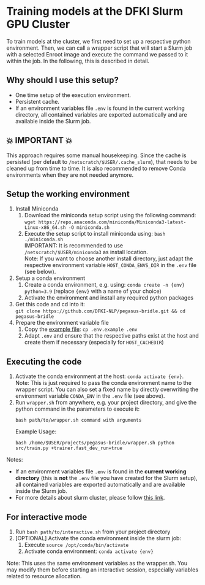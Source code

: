 # Training models at the DFKI Slurm GPU Cluster

To train models at the cluster, we first need to set up a respective python environment. Then, we can call a wrapper
script that will start a Slurm job with a selected Enroot image and execute the command we passed to it within the job.
In the following, this is described in detail.

## Why should I use this setup?

- One time setup of the execution environment.
- Persistent cache.
- If an environment variables file `.env` is found in the current working directory, all contained variables are
  exported automatically and are available inside the Slurm job.
  
## :boom: IMPORTANT :boom:
This approach requires some manual housekeeping. Since the cache is persisted (per default to `/netscratch/$USER/.cache_slurm`), that needs to be cleaned up from time to time. It is also recommended to remove Conda environments when they are not needed anymore.

## Setup the working environment

1. Install Miniconda
   1. Download the miniconda setup script using the following command: <br>
      `wget https://repo.anaconda.com/miniconda/Miniconda3-latest-Linux-x86_64.sh -O miniconda.sh`
   2. Execute the setup script to install miniconda using: `bash ./miniconda.sh` <br>
      IMPORTANT: It is recommended to use `/netscratch/$USER/miniconda3` as install location. <br>
      Note: If you want to choose another install directory, just adapt the respective environment variable
      `HOST_CONDA_ENVS_DIR` in the `.env` file (see below).
2. Setup a conda environment
   1. Create a conda environment, e.g. using: `conda create -n {env} python=3.9` (replace `{env}` with a name of your
      choice)
   2. Activate the environment and install any required python packages
3. Get this code and cd into it: <br>
   `git clone https://github.com/DFKI-NLP/pegasus-bridle.git && cd pegasus-bridle`
4. Prepare the environment variable file
   1. Copy the [example file](.env.example): `cp .env.example .env`
   2. Adapt `.env` and ensure that the respective paths exist at the host and create them if
      necessary (especially for `HOST_CACHEDIR`)

## Executing the code

1. Activate the conda environment at the host: `conda activate {env}`.<br>
   Note: This is just required to pass the conda environment name to the wrapper script. You can also set a fixed
   name by directly overwriting the environment variable `CONDA_ENV` in the `.env` file (see above).
2. Run `wrapper.sh` from anywhere, e.g. your project directory, and give the python command in the parameters to execute it:
   ```
   bash path/to/wrapper.sh command with arguments
   ```
   Example Usage:
   ```
   bash /home/$USER/projects/pegasus-bridle/wrapper.sh python src/train.py +trainer.fast_dev_run=true
   ```

Notes:

- If an environment variables file `.env` is found in the **current working directory** (this is **not** the `.env` file you have created for the Slurm setup), all contained variables are exported automatically and are available inside the Slurm job.
- For more details about slurm cluster, please follow
  [this link](http://projects.dfki.uni-kl.de/km-publications/web/ML/core/hpc-doc/).

## For interactive mode

1. Run `bash path/to/interactive.sh` from your project directory
2. \[OPTIONAL\] Activate the conda environment inside the slurm job:
   1. Execute `source /opt/conda/bin/activate`
   2. Activate conda environment: `conda activate {env}`

Note: This uses the same environment variables as the wrapper.sh. You may modify them before starting an interactive
session, especially variables related to resource allocation.
